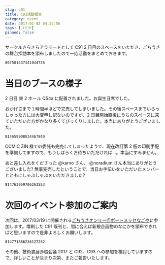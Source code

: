 ```yaml
---
slug: c91
title: C91活動報告
category: event
date: 2017-01-02 04:32:56
tags: [コミケ]
pinned: false
---
```


サークルきらきらアラモードとして C91 2 日目のスペースをいただき、ごちうさの舞台探訪本を頒布しましたので一応活動をまとめておきます。

```twitter
807501437341044736
```

# 当日のブースの様子

2 日目 東 2 ホール Q54a に配置されました。お誕生日席でした。

おかげさまで１時間半ほどで完売してしまいました。その後スペースまでいらっしゃった方には大変申し訳ないのですが、2 日目開始直後にうちのスペースに来ていただいた方がかなり多くてびっくりしました。本当にありがとうございました。

```twitter
814659908834467840
```

COMIC ZIN 様での委託も完売してしまったようで、現在改訂第 2 版の印刷手配を準備してますので、もうしばらくお待ちいただければ...。本当にすみません。

あと差し入れをくださった @karno さん、 @noradium さん本当にありがとうございました?
無事完売したということで、当日お手伝いをいただいたメンバーとともにしゃぶしゃぶをいただきました?

```twitter
814763959706263553
```

# 次回のイベント参加のご案内

次回は、2017/03/19 に開催される[ごちうさオンリー＠ポートメッセなごや](http://www.youyou.co.jp/only/goti/index.html)に参加します。増刷した C91 既刊と、間に合えば新規企画物のなにかを頒布できればと思いますので是非よろしくお願いします。

```twitter
814771886236127232
```

その他、技術書展@超会議 2017 と C92、C93 への参加を検討していますので、詳しいことが決まり次第、またご報告いたします。
